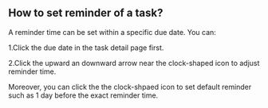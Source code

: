 ## How to set reminder of a task?
A reminder time can be set within a specific due date. You can:

1.Click the due date in the task detail page first.

2.Click the upward an downward arrow near the clock-shaped icon to adjust reminder time.

Moreover, you can click the the clock-shpaed icon to set default reminder such as 1 day before the exact reminder time.




